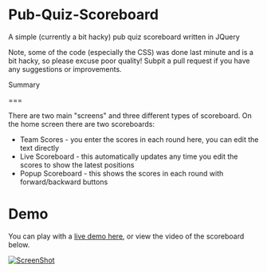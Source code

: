 Pub-Quiz-Scoreboard
===================

A simple (currently a bit hacky) pub quiz scoreboard written in JQuery

Note, some of the code (especially the CSS) was done last minute and is a bit hacky, so please excuse poor quality!
Subpit a pull request if you have any suggestions or improvements.

Summary

===

There are two main "screens" and three different types of scoreboard.
On the home screen there are two scoreboards:

 - Team Scores - you enter the scores in each round here, you can edit the text directly
 - Live Scoreboard - this automatically updates any time you edit the scores to show the latest positions
 - Popup Scoreboard - this shows the scores in each round with forward/backward buttons

Demo 
====

You can play with a [live demo here](https://rawgithub.com/Pezmc/Pub-Quiz-Scoreboard/master/index.html), or view the video of the scoreboard below.

[![ScreenShot](https://raw.github.com/Pezmc/Pub-Quiz-Scoreboard/master/images/pubQuizYoutube.png)](http://youtu.be/Fu2zBQlXqpA)
